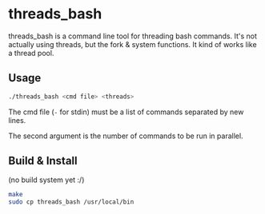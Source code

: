 threads\_bash
=============

threads\_bash is a command line tool for threading bash commands.
It's not actually using threads, but the fork & system functions.
It kind of works like a thread pool.

## Usage

```bash
./threads_bash <cmd file> <threads>
```

The cmd file (`-` for stdin) must be a list of commands separated by new lines.

The second argument is the number of commands to be run in parallel.

## Build & Install

(no build system yet :/)

```bash
make
sudo cp threads_bash /usr/local/bin
```


